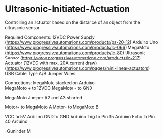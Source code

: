 # Ultrasonic-Initiated-Actuation
Controlling an actuator based on the distance of an object from the ultrasonic sensor

Required Components: 
12VDC Power Supply (https://www.progressiveautomations.com/products/ps-20-12) 
Arduino Uno (https://www.progressiveautomations.com/products/lc-066) 
MegaMoto (https://www.progressiveautomations.com/products/lc-80)
Ultrasonic Sensor (https://www.progressiveautomations.com/products/lc-217)
Actuator (12VDC with max. 20A current draw) (https://www.progressiveautomations.com/pages/mini-linear-actuators) USB Cable Type A/B Jumper Wires

Connections: 
MegaMoto stacked on Arduino  
MegaMoto + to 12VDC
MegaMoto - to GND

MegaMoto Jumper A2 and A3 shorted

Motor+ to MegaMoto A
Motor- to MegaMoto B 

VCC to 5V Arduino
GND to GND Arduino
Trig to Pin 35 Arduino 
Echo to Pin 40 Arduino


-Guninder M
